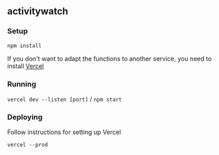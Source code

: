 ## activitywatch

### Setup

`npm install`

If you don't want to adapt the functions to another service, you need to install [Vercel](https://vercel.com/docs/cli)

### Running

`vercel dev --listen [port]` / `npm start`

### Deploying

Follow instructions for setting up Vercel

`vercel --prod`

